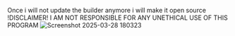 Once i will not update the builder anymore i will make it open source 
!DISCLAIMER!
I AM NOT RESPONSIBLE FOR ANY UNETHICAL USE OF THIS PROGRAM
![Screenshot 2025-03-28 180323](https://github.com/user-attachments/assets/944d2f1b-4fb2-43f8-aa24-0ec52321a446)
